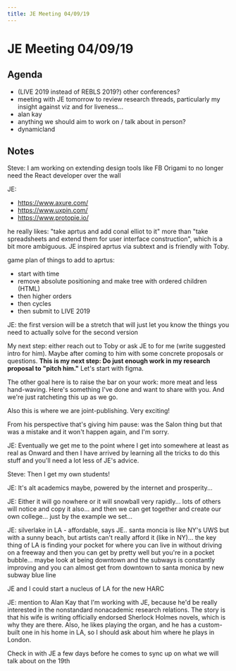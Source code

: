 ```yaml
---
title: JE Meeting 04/09/19
---
```


# JE Meeting 04/09/19

## Agenda

* (LIVE 2019 instead of REBLS 2019?) other conferences?
* meeting with JE tomorrow to review research threads, particularly my insight against viz and for liveness... 
* alan kay
* anything we should aim to work on / talk about in person?
* dynamicland

## Notes

Steve: I am working on extending design tools like FB Origami to no longer need the React developer over the wall

JE:

* https://www.axure.com/
* https://www.uxpin.com/
* https://www.protopie.io/

he really likes: "take aprtus and add conal elliot to it" more than "take spreadsheets and extend them for user interface construction", which is a bit more ambiguous. JE inspired aprtus via subtext and is friendly with Toby.

game plan of things to add to aprtus:
 
* start with time
* remove absolute positioning and make tree with ordered children (HTML)
* then higher orders
* then cycles
* then submit to LIVE 2019

JE: the first version will be a stretch that will just let you know the things you need to actually solve for the second version

My next step: either reach out to Toby or ask JE to for me (write suggested intro for him). Maybe after coming to him with some concrete proposals or questions. **This is my next step: Do just enough work in my research proposal to "pitch him."** Let's start with figma.

The other goal here is to raise the bar on your work: more meat and less hand-waving. Here's something I've done and want to share with you. And we're just ratcheting this up as we go.

Also this is where we are joint-publishing. Very exciting!

From his perspective that's giving him pause: was the Salon thing but that was a mistake and it won't happen again, and I'm sorry.

JE: Eventually we get me to the point where I get into somewhere at least as real as Onward and then I have arrived by learning all the tricks to do this stuff and you'll need a lot less of JE's advice. 

Steve: Then I get my own students! 

JE: It's alt academics maybe, powered by the internet and prosperity...

JE: Either it will go nowhere or it will snowball very rapidly... lots of others will notice and copy it also... and then we can get together and create our own college... just by the example we set...

JE: silverlake in LA - affordable, says JE.. santa moncia is like NY's UWS but with a sunny beach, but artists can't really afford it (like in NY)... the key thing of LA is finding your pocket for where you can live in without driving on a freeway and then you can get by pretty well but you're in a pocket bubble... maybe look at being downtown and the subways is constantly improving and you can almost get from downtown to santa monica by new subway blue line

JE and I could start a nucleus of LA for the new HARC

JE: mention to Alan Kay that I'm working with JE, because he'd be really interested in the nonstandard nonacademic research relations. The story is that his wife is writing officially endorsed Sherlock Holmes novels, which is why they are there. Also, he likes playing the organ, and he has a custom-built one in his home in LA, so I should ask about him where he plays in London.

Check in with JE a few days before he comes to sync up on what we will talk about on the 19th
